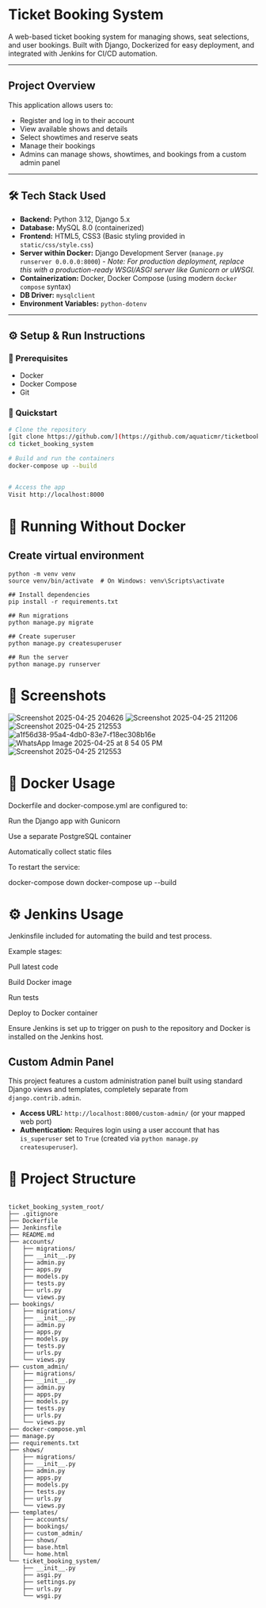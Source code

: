 #  Ticket Booking System

A web-based ticket booking system for managing shows, seat selections, and user bookings. Built with Django, Dockerized for easy deployment, and integrated with Jenkins for CI/CD automation.

---

##  Project Overview

This application allows users to:
- Register and log in to their account
- View available shows and details
- Select showtimes and reserve seats
- Manage their bookings
- Admins can manage shows, showtimes, and bookings from a custom admin panel

---

## 🛠️ Tech Stack Used

*   **Backend:** Python 3.12, Django 5.x
*   **Database:** MySQL 8.0 (containerized)
*   **Frontend:** HTML5, CSS3 (Basic styling provided in `static/css/style.css`)
*   **Server within Docker:** Django Development Server (`manage.py runserver 0.0.0.0:8000`) - *Note: For production deployment, replace this with a production-ready WSGI/ASGI server like Gunicorn or uWSGI.*
*   **Containerization:** Docker, Docker Compose (using modern `docker compose` syntax)
*   **DB Driver:** `mysqlclient`
*   **Environment Variables:** `python-dotenv`
---

## ⚙️ Setup & Run Instructions

### 🔧 Prerequisites
- Docker
- Docker Compose
- Git

### 🚀 Quickstart

```bash
# Clone the repository
[git clone https://github.com/](https://github.com/aquaticmr/ticketbooking.git)
cd ticket_booking_system

# Build and run the containers
docker-compose up --build


# Access the app
Visit http://localhost:8000
```

# 🐳 Running Without Docker
## Create virtual environment
```
python -m venv venv
source venv/bin/activate  # On Windows: venv\Scripts\activate

## Install dependencies
pip install -r requirements.txt

## Run migrations
python manage.py migrate

## Create superuser
python manage.py createsuperuser

## Run the server
python manage.py runserver

```

# 📸 Screenshots
![Screenshot 2025-04-25 204626](https://github.com/user-attachments/assets/2ea1c11b-6be9-4b58-8517-5cde23f2e632)
![Screenshot 2025-04-25 211206](https://github.com/user-attachments/assets/aed01ce3-b640-44d0-9747-5ec5ada93479)
![Screenshot 2025-04-25 212553](https://github.com/user-attachments/assets/917107be-9d16-4d90-b4b5-8ecfa4cc4936)
![a1f56d38-95a4-4db0-83e7-f18ec308b16e](https://github.com/user-attachments/assets/7cb01039-2cf0-43b7-b1d1-db4a0c73130f)
![WhatsApp Image 2025-04-25 at 8 54 05 PM](https://github.com/user-attachments/assets/8df409a3-d277-49ab-a071-3b9aefbfb5fa)
![Screenshot 2025-04-25 212553](https://github.com/user-attachments/assets/917107be-9d16-4d90-b4b5-8ecfa4cc4936)




# 🐳 Docker Usage
Dockerfile and docker-compose.yml are configured to:

Run the Django app with Gunicorn

Use a separate PostgreSQL container

Automatically collect static files

To restart the service:

docker-compose down
docker-compose up --build

# ⚙️ Jenkins Usage
Jenkinsfile included for automating the build and test process.

Example stages:

Pull latest code

Build Docker image

Run tests

Deploy to Docker container

Ensure Jenkins is set up to trigger on push to the repository and Docker is installed on the Jenkins host.

## Custom Admin Panel

This project features a custom administration panel built using standard Django views and templates, completely separate from `django.contrib.admin`.

*   **Access URL:** `http://localhost:8000/custom-admin/` (or your mapped web port)
*   **Authentication:** Requires login using a user account that has `is_superuser` set to `True` (created via `python manage.py createsuperuser`).

# 📂 Project Structure
```

ticket_booking_system_root/
├── .gitignore
├── Dockerfile
├── Jenkinsfile
├── README.md
├── accounts/
│   ├── migrations/
│   ├── __init__.py
│   ├── admin.py
│   ├── apps.py
│   ├── models.py
│   ├── tests.py
│   ├── urls.py
│   └── views.py
├── bookings/
│   ├── migrations/
│   ├── __init__.py
│   ├── admin.py
│   ├── apps.py
│   ├── models.py
│   ├── tests.py
│   ├── urls.py
│   └── views.py
├── custom_admin/
│   ├── migrations/
│   ├── __init__.py
│   ├── admin.py
│   ├── apps.py
│   ├── models.py
│   ├── tests.py
│   ├── urls.py
│   └── views.py
├── docker-compose.yml
├── manage.py
├── requirements.txt
├── shows/
│   ├── migrations/
│   ├── __init__.py
│   ├── admin.py
│   ├── apps.py
│   ├── models.py
│   ├── tests.py
│   ├── urls.py
│   └── views.py
├── templates/
│   ├── accounts/
│   ├── bookings/
│   ├── custom_admin/
│   ├── shows/
│   ├── base.html
│   └── home.html
└── ticket_booking_system/
    ├── __init__.py
    ├── asgi.py
    ├── settings.py
    ├── urls.py
    └── wsgi.py

```

